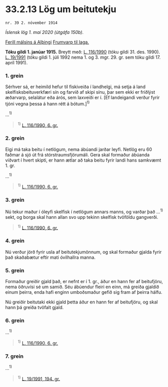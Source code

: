 # 33.2.13 Lög um beitutekju

`nr. 39 2. nóvember 1914`

_Íslensk lög 1. maí 2020 (útgáfa 150b)._

[Ferill málsins á Alþingi](https://www.althingi.is/thingstorf/thingmalalistar-eftir-thingum/ferill/?ltg=25&mnr=16)
[Frumvarp til laga.](https://www.althingi.is/altext/25/s/pdf/0022.pdf)

**Tóku gildi 1. janúar 1915.**
Breytt með:
[L. 116/1990](https://althingi.is/altext/stjt/1990.116.html) (tóku gildi 31. des. 1990).
[L. 19/1991](https://althingi.is/altext/stjt/1991.019.html) (tóku gildi 1. júlí 1992 nema 1. og 3. mgr. 29. gr. sem tóku gildi 17. apríl 1991).

### 1. grein

Sérhver sá, er heimild hefur til fiskiveiða í landhelgi, má setja á land skelfisksbeituverkfæri sín og farvið af skipi sínu, þar sem ekki er friðlýst æðarvarp, selalátur eða árós, sem laxveiði er í. [Ef landeigandi verður fyrir tjóni vegna þessa á hann rétt á bótum.]<sup>1)</sup> 

…<sup>1)</sup> 

> <sup>1)</sup> [L. 116/1990, 6. gr.](https://althingi.is/altext/stjt/1990.116.html)

### 2. grein

Eigi má taka beitu í netlögum, nema ábúandi jarðar leyfi. Netlög eru 60 faðmar á sjó út frá stórstraumsfjörumáli. Gera skal formaður ábúanda viðvart í hvert skipti, er hann ætlar að taka beitu fyrir landi hans samkvæmt 1. gr.

…<sup>1)</sup> 

> <sup>1)</sup> [L. 116/1990, 6. gr.](https://althingi.is/altext/stjt/1990.116.html)

### 3. grein

Nú tekur maður í óleyfi skelfisk í netlögum annars manns, og varðar það …<sup>1)</sup> sekt, og borga skal hann allan svo upp tekinn skelfisk tvöföldu gangverði.

> <sup>1)</sup> [L. 116/1990, 6. gr.](https://althingi.is/altext/stjt/1990.116.html)

### 4. grein

Nú verður jörð fyrir usla af beitutekjumönnum, og skal formaður gjalda fyrir það skaðabætur eftir mati óvilhallra manna.

### 5. grein

Formaður greiðir gjald það, er nefnt er í 1. gr., áður en hann fer af beitufjöru, nema öðruvísi sé um samið. Séu ábúendur fleiri en einn, má greiða gjaldið einum þeirra, enda hafi enginn umboðsmaður gefið sig fram af þeirra hálfu.

Nú greiðir beitutaki ekki gjald þetta áður en hann fer af beitufjöru, og skal hann þá greiða tvöfalt gjald.

### 6. grein

…<sup>1)</sup> 

> <sup>1)</sup> [L. 116/1990, 6. gr.](https://althingi.is/altext/stjt/1990.116.html)

### 7. grein

…<sup>1)</sup> 

> <sup>1)</sup> [L. 19/1991, 194. gr.](https://althingi.is/altext/stjt/1991.019.html)

